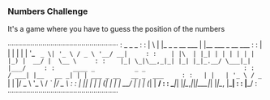 ### Numbers Challenge
 It's a game where you have to guess the position of the numbers

······················································
:     _   _                 _                        :
:    | \ | |_   _ _ __ ___ | |__   ___ _ __ ___      :
:    |  \| | | | | '_ ` _ \| '_ \ / _ \ '__/ __|     :
:    | |\  | |_| | | | | | | |_) |  __/ |  \__ \     :
:    |_| \_|\__,_|_| |_| |_|_.__/ \___|_|  |___/     :
:     ____ _           _ _                           :
:    / ___| |__   __ _| | | ___ _ __   __ _  ___     :
:   | |   | '_ \ / _` | | |/ _ \ '_ \ / _` |/ _ \    :
:   | |___| | | | (_| | | |  __/ | | | (_| |  __/    :
:    \____|_| |_|\__,_|_|_|\___|_| |_|\__, |\___|    :
:                                     |___/          :
······················································